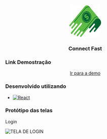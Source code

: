 <a name="readme-top"></a>

<br />
<div align="center">
  <a href="https://github.com/github_username/repo_name">
    <img src="src/assets/svgs/logo.svg" alt="Logo" width="100" height="100">
  </a>

<h3 align="center">Connect Fast</h3>
</div>


### Link Demostração
<div align="center">
  <a href="https://connect-fast.abrune.com.br/" target="_blank">
   Ir para a demo
  </a>
</div>

### Desenvolvido utilizando

* [![React][React.js]][React-url]


### Protótipo das telas

Login

![TELA DE LOGIN](https://user-images.githubusercontent.com/36678337/205842034-61fcb521-2ddc-45e8-8f66-9a7ed2922460.png)




[React.js]: https://img.shields.io/badge/React-20232A?style=for-the-badge&logo=react&logoColor=61DAFB
[React-url]: https://reactjs.org/
